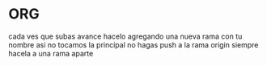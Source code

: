 # ORG
cada ves que subas avance hacelo agregando una nueva rama  con tu nombre asi no tocamos la principal no hagas push a la rama origin siempre hacela a una rama aparte
